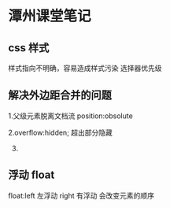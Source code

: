 # 潭州课堂笔记


## css 样式

样式指向不明确，容易造成样式污染
选择器优先级

## 解决外边距合并的问题

1.父级元素脱离文档流 position:obsolute

2.overflow:hidden; 超出部分隐藏

3.


## 浮动 float

float:left 左浮动 right 有浮动 会改变元素的顺序

